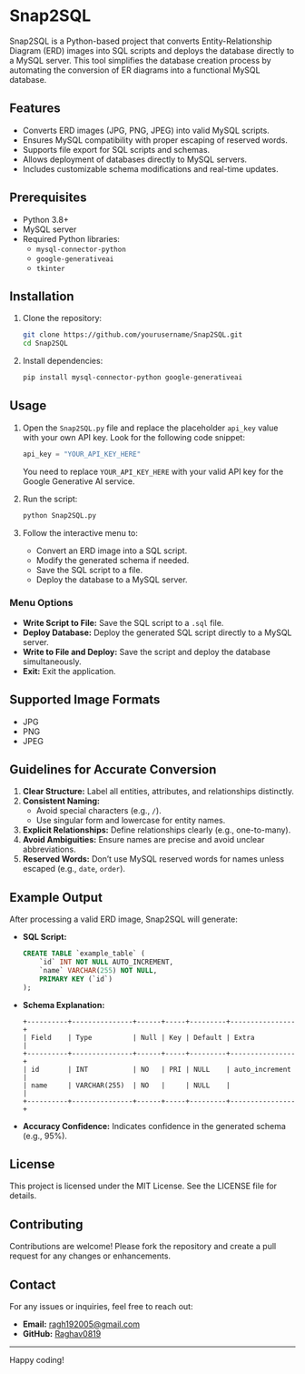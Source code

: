 
# Snap2SQL

Snap2SQL is a Python-based project that converts Entity-Relationship Diagram (ERD) images into SQL scripts and deploys the database directly to a MySQL server. This tool simplifies the database creation process by automating the conversion of ER diagrams into a functional MySQL database.

## Features

- Converts ERD images (JPG, PNG, JPEG) into valid MySQL scripts.
- Ensures MySQL compatibility with proper escaping of reserved words.
- Supports file export for SQL scripts and schemas.
- Allows deployment of databases directly to MySQL servers.
- Includes customizable schema modifications and real-time updates.

## Prerequisites

- Python 3.8+
- MySQL server
- Required Python libraries:
  - `mysql-connector-python`
  - `google-generativeai`
  - `tkinter`

## Installation

1. Clone the repository:
   ```bash
   git clone https://github.com/yourusername/Snap2SQL.git
   cd Snap2SQL
   ```

2. Install dependencies:
   ```bash
   pip install mysql-connector-python google-generativeai
   ```

## Usage

1. Open the `Snap2SQL.py` file and replace the placeholder `api_key` value with your own API key. Look for the following code snippet:
   ```python
   api_key = "YOUR_API_KEY_HERE"
   ```

   You need to replace `YOUR_API_KEY_HERE` with your valid API key for the Google Generative AI service.


1. Run the script:
   ```bash
   python Snap2SQL.py
   ```

2. Follow the interactive menu to:
   - Convert an ERD image into a SQL script.
   - Modify the generated schema if needed.
   - Save the SQL script to a file.
   - Deploy the database to a MySQL server.

### Menu Options
- **Write Script to File:** Save the SQL script to a `.sql` file.
- **Deploy Database:** Deploy the generated SQL script directly to a MySQL server.
- **Write to File and Deploy:** Save the script and deploy the database simultaneously.
- **Exit:** Exit the application.

## Supported Image Formats

- JPG
- PNG
- JPEG

## Guidelines for Accurate Conversion

1. **Clear Structure:** Label all entities, attributes, and relationships distinctly.
2. **Consistent Naming:**
   - Avoid special characters (e.g., `/`).
   - Use singular form and lowercase for entity names.
3. **Explicit Relationships:** Define relationships clearly (e.g., one-to-many).
4. **Avoid Ambiguities:** Ensure names are precise and avoid unclear abbreviations.
5. **Reserved Words:** Don’t use MySQL reserved words for names unless escaped (e.g., `date`, `order`).

## Example Output

After processing a valid ERD image, Snap2SQL will generate:

- **SQL Script:**
  ```sql
  CREATE TABLE `example_table` (
      `id` INT NOT NULL AUTO_INCREMENT,
      `name` VARCHAR(255) NOT NULL,
      PRIMARY KEY (`id`)
  );
  ```

- **Schema Explanation:**
  ```
  +----------+---------------+------+-----+---------+----------------+
  | Field    | Type          | Null | Key | Default | Extra          |
  +----------+---------------+------+-----+---------+----------------+
  | id       | INT           | NO   | PRI | NULL    | auto_increment |
  | name     | VARCHAR(255)  | NO   |     | NULL    |                |
  +----------+---------------+------+-----+---------+----------------+
  ```

- **Accuracy Confidence:** Indicates confidence in the generated schema (e.g., 95%).

## License

This project is licensed under the MIT License. See the LICENSE file for details.



## Contributing

Contributions are welcome! Please fork the repository and create a pull request for any changes or enhancements.

## Contact

For any issues or inquiries, feel free to reach out:
- **Email:** ragh192005@gmail.com
- **GitHub:** [Raghav0819](https://github.com/Raghav0819)

---

Happy coding!
